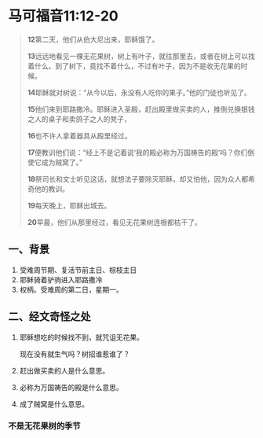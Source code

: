 # 马可福音11:12-20

> **12**第二天，他们从伯大尼出来，耶稣饿了。
>
> **13**远远地看见一棵无花果树，树上有叶子，就往那里去，或者在树上可以找着什么。到了树下，竟找不着什么，不过有叶子，因为不是收无花果的时候。
>
> **14**耶稣就对树说：“从今以后，永没有人吃你的果子。”他的门徒也听见了。
>
> **15**他们来到耶路撒冷。耶稣进入圣殿，赶出殿里做买卖的人，推倒兑换银钱之人的桌子和卖鸽子之人的凳子，
>
> **16**也不许人拿着器具从殿里经过。
>
> **17**便教训他们说：“经上不是记着说‘我的殿必称为万国祷告的殿’吗？你们倒使它成为贼窝了。”
>
> **18**祭司长和文士听见这话，就想法子要除灭耶稣，却又怕他，因为众人都希奇他的教训。
>
> **19**每天晚上，耶稣出城去。
>
> **20**早晨，他们从那里经过，看见无花果树连根都枯干了。

## 一、背景

1. 受难周节期、复活节前主日、棕枝主日
2. 耶稣骑着驴驹进入耶路撒冷
3. 权柄。受难周的第二日，星期一。

## 二、经文奇怪之处

1. 耶稣想吃的时候找不到，就咒诅无花果。

   现在没有就生气吗？树招谁惹谁了？

2. 赶出做买卖的人是什么意思。

3. 必称为万国祷告的殿是什么意思。

4. 成了贼窝是什么意思。

### 不是无花果树的季节

